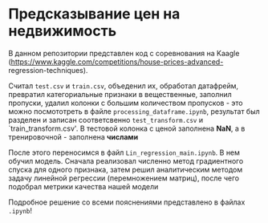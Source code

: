 # Предсказывание цен на недвижимость
В данном репозитории представлен код с соревнования на Kaagle (https://www.kaggle.com/competitions/house-prices-advanced-
regression-techniques). 

Считал `test.csv` и `train.csv`, объеденил их, обработал датафрейм, превратил категориальные признаки в вещественные, заполнил пропуски, удалил колонки с большим количеством пропусков - это можно посмототреть в файле `processing_dataframe.ipynb`, результат был разделен и записан соответсвенно `test_transform.csv` и `train_transform.csv'. В тестовой колонка с ценой заполнена **NaN**, а в тренировочной - заполнена **числами**

После этого переносимся в файл `Lin_regression_main.ipynb`. В нем обучил модель. Сначала реализовал численно метод градиентного спуска для одного признака, затем решил аналитическим методом задачу линейной регрессии (перемножением матриц), после чего подобрал метрики качества нашей модели

Подробное решение со всеми пояснениями представлено в файлах `.ipynb`!
